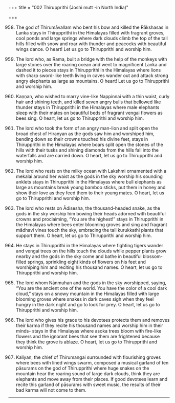 +++
title = "002 Thirupprithi (Joshi mutt -in North India)"

+++

958. The god of Thirumāvallam
     who bent his bow and killed the Rākshasas in Lanka
     stays in Thirupprithi in the Himalayas
     filled with fragrant groves, cool ponds and large springs
     where dark clouds climb the top of the tall hills
     filled with snow and roar with thunder
     and peacocks with beautiful wings dance.
     O heart! Let us go to Thirupprithi and worship him.

959. The lord who, as Rama, built a bridge
     with the help of the monkeys with large stones over the roaring ocean
     and went to magnificent Lanka and dashed it to pieces
     stays in Thirupprithi in the Himalayas
     where lions with sharp sword-like teeth living in caves
     wander out and attack strong angry elephants as large as mountains.
     O heart! Let us go to Thirupprithi and worship him.

960. Kaṇṇan, who wished to marry vine-like Nappinnai
     with a thin waist, curly hair and shining teeth,
     and killed seven angry bulls that bellowed like thunder
     stays in Thirupprithi in the Himalayas
     where male elephants sleep with their mates
     on beautiful beds of fragrant vengai flowers as bees sing.
     O heart, let us go to Thirupprithi and worship him.

961. The lord who took the form of an angry man-lion
     and split open the broad chest of Hiraṇyan
     as the gods saw him and worshiped him,
     bending down so their crowns touched his divine feet,
     stays in Thirupprithi in the Himalayas
     where boars split open the stones of the hills with their tusks
     and shining diamonds from the hills
     fall into the waterfalls and are carried down.
     O heart, let us go to Thirupprithi and worship him.

962. The lord who rests on the milky ocean
     with Lakshmi ornamented with a mekalai around her waist
     as the gods in the sky worship his sounding anklets
     stays in Thirupprithi in the Himalayas
     where bull elephants as large as mountains
     break young bamboo sticks, put them in honey
     and show their love as they feed them to their young mates.
     O heart, let us go to Thirupprithi and worship him.

963. The lord who rests on Ādisesha, the thousand-headed snake,
     as the gods in the sky worship him
     bowing their heads adorned with beautiful crowns
     and proclaiming, “You are the highest!”
     stays in Thirupprithi in the Himalayas
     where bees enter blooming groves and sing
     and fragrant mādhavi vines touch the sky,
     embracing the tall kurukkathi plants that support them.
     O heart, let us go to Thirupprithi and worship him.

964. He stays in Thirupprithi in the Himalayas
     where fighting tigers wander
     and vengai trees on the hills touch the clouds
     while pepper plants grow nearby
     and the gods in the sky come and bathe
     in beautiful blossom-filled springs,
     sprinkling eight kinds of flowers on his feet
     and worshiping him and reciting his thousand names.
     O heart, let us go to Thirupprithi and worship him.

965. The lord whom Nānmuhan and the gods in the sky worshipped, saying,
     “You are the ancient one of the world.
     You have the color of a cool dark cloud,”
     stays on a snowy mountain in the Himalayas
     filled with large blooming groves
     where snakes in dark caves sigh
     when they feel hungry in the dark night and go to look for prey.
     O heart, let us go to Thirupprithi and worship him.

966. The lord who gives his grace to his devotees
     protects them and removes their karma
     if they recite his thousand names
     and worship him in their minds-
     stays in the Himalayas where asoka trees bloom
     with fire-like flowers and the ignorant bees that see them
     are frightened because they think the grove is ablaze.
     O heart, let us go to Thirupprithi and worship him.

967. Kaliyan, the chief of Thirumangai
     surrounded with flourishing groves
     where bees with lined wings swarm, composed a musical garland
     of ten pāsurams on the god of Thirupprithi
     where huge snakes on the mountain
     hear the roaring sound of large dark clouds,
     think they are elephants and move away from their places.
     If good devotees learn and recite this garland of pāsurams with sweet music,
     the results of their bad karma will not come to them.
---------
